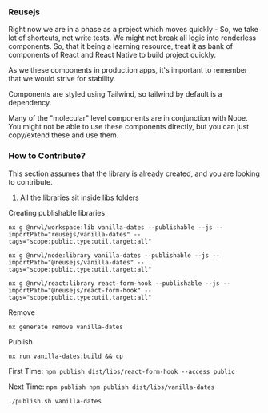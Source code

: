 ### Reusejs

Right now we are in a phase as a project which moves quickly - So, we take lot of shortcuts, not write tests. We might not break all logic into renderless components. So, that it being a learning resource, treat it as bank of components of React and React Native to build project quickly.

As we these components in production apps, it's important to remember that we would strive for stability.

Components are styled using Tailwind, so tailwind by default is a dependency. 

Many of the "molecular" level components are in conjunction with Nobe. You might not be able to use these components directly, but you can just copy/extend these and use them. 


### How to Contribute?

This section assumes that the library is already created, and you are looking to contribute.

1. All the libraries sit inside libs folders


Creating publishable libraries

`nx g @nrwl/workspace:lib vanilla-dates --publishable --js --importPath="reusejs/vanilla-dates" --tags="scope:public,type:util,target:all"`

`nx g @nrwl/node:library vanilla-dates --publishable --js --importPath="@reusejs/vanilla-dates" --tags="scope:public,type:util,target:all"`

`nx g @nrwl/react:library react-form-hook --publishable --js --importPath="@reusejs/react-form-hook" --tags="scope:public,type:util,target:all"`

Remove

`nx generate remove vanilla-dates`

Publish

`nx run vanilla-dates:build && cp `

First Time: `npm publish dist/libs/react-form-hook --access public`

Next Time: `npm publish npm publish dist/libs/vanilla-dates`

`./publish.sh vanilla-dates`
